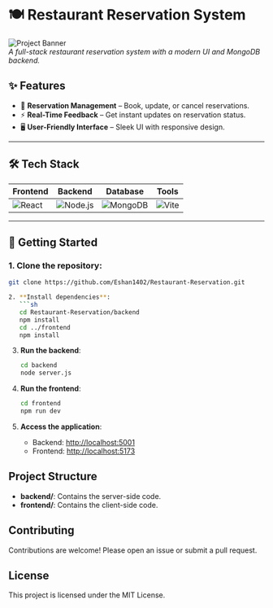 # 🍽️ Restaurant Reservation System

![Project Banner](https://raw.githubusercontent.com/Eshan1402/Restaurant-Reservation/main/assets/banner.png)  
*A full-stack restaurant reservation system with a modern UI and MongoDB backend.*

## ✨ Features
- 📅 **Reservation Management** – Book, update, or cancel reservations.
- ⚡ **Real-Time Feedback** – Get instant updates on reservation status.
- 🖥️ **User-Friendly Interface** – Sleek UI with responsive design.

---

## 🛠️ Tech Stack

| Frontend      | Backend      | Database    | Tools         |
|---------------|--------------|-------------|----------------|
| ![React](https://img.shields.io/badge/-React-61DAFB?logo=react&logoColor=white&style=flat) | ![Node.js](https://img.shields.io/badge/-Node.js-339933?logo=node.js&logoColor=white&style=flat) | ![MongoDB](https://img.shields.io/badge/-MongoDB-47A248?logo=mongodb&logoColor=white&style=flat) | ![Vite](https://img.shields.io/badge/-Vite-646CFF?logo=vite&logoColor=white&style=flat) |

---

## 🚀 Getting Started

### 1. Clone the repository:
```bash
git clone https://github.com/Eshan1402/Restaurant-Reservation.git

2. **Install dependencies**:
   ```sh
   cd Restaurant-Reservation/backend
   npm install
   cd ../frontend
   npm install
   ```

3. **Run the backend**:
   ```sh
   cd backend
   node server.js
   ```

4. **Run the frontend**:
   ```sh
   cd frontend
   npm run dev
   ```

5. **Access the application**:
   - Backend: [http://localhost:5001](http://localhost:5001)
   - Frontend: [http://localhost:5173](http://localhost:5173)

## Project Structure
- **backend/**: Contains the server-side code.
- **frontend/**: Contains the client-side code.

## Contributing
Contributions are welcome! Please open an issue or submit a pull request.

## License
This project is licensed under the MIT License.
